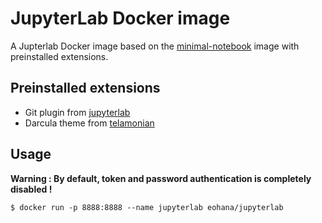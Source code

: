 # JupyterLab Docker image

A Jupterlab Docker image based on the [minimal-notebook](https://hub.docker.com/r/jupyter/minimal-notebook)
image with preinstalled extensions.

## Preinstalled extensions

- Git plugin from [jupyterlab](https://github.com/jupyterlab/jupyterlab-git)
- Darcula theme from [telamonian](https://github.com/telamonian/theme-darcula)

## Usage

**Warning : By default, token and password authentication is completely disabled !**

```shell script
$ docker run -p 8888:8888 --name jupyterlab eohana/jupyterlab
```
